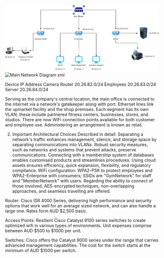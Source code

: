 ![Main Network Diagram](./images/NetworkDesign.png)
![Main Network Diagram xml](./images/NetworkDesign1)

   Device          IP Address 
Camera Router 	  20.26.82.0/24
Employees	     20.26.83.0/24
Server           20.26.84.0/24

Serving as the company's central location, the main office is connected to the internet via a network's gatekeeper along with port. Ethernet lines link the upmarket facility and the shop premises. Each segment has its own VLAN; these include partnered fitness centers, businesses, stores, and studios. There are now WiFi connection points available for both customer and employee use. Administering an arrangement is known as retail. 

2. Important Architectural Choices Described in detail:
Separating a network's traffic enhances management, silence, and storage space by separating communications into VLANs. Robust security measures, such as networks and systems that prevent attacks, preserve communications. Connecting with a membership system of databases enables customised products and streamlines procedures. 
Using cloud assets ensures efficiency, quick expansion, flexibility, and regulatory compliance. 
WiFi configuration: WPA2-PSK to protect employees and WPA2-Enterprise with consumers; SSIDs are "GymNetwork" for staff and "MemberNetwork" with users. Regarding the ability to connect of those involved, AES-encrypted techniques, non-overlapping approaches, and seamless travelling are offered.

Router:
Cisco ISR 4000 Series, delivering high performance and security options that work well for an average sized network, and can also handle a large one. Rates form AUD $2,500 basic.

Access Points:
Resilient Cisco Catalyst 9100 series switches to create optimized wifi in various types of environments. Unit expenses comprise between AUD $500 to $1000 per unit.

Switches:
Cisco offers the Catalyst 9000 series under the range that carries advanced management capabilities. The cost for the switch starts at the minimum of AUD $1000 per switch.


